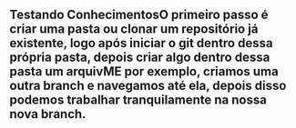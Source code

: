 ## Testando ConhecimentosO primeiro passo é criar uma pasta ou clonar um repositório já existente, logo após iniciar o git dentro dessa própria pasta, depois criar algo dentro dessa pasta um arquivME por exemplo, criamos uma outra branch e navegamos até ela, depois disso podemos trabalhar tranquilamente na nossa nova branch.